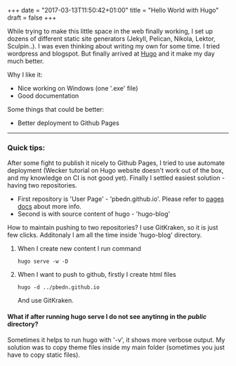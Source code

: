 +++
date = "2017-03-13T11:50:42+01:00"
title = "Hello World with Hugo"
draft = false
+++

While trying to make this little space in the web finally working, I set up dozens of different static site generators (Jekyll, Pelican, Nikola, Lektor, Sculpin..). I was even thinking about writing my own for some time. I tried wordpress and blogspot. But finally arrived at [Hugo](https://gohugo.io/) and it make my day much better.
<!--more-->

Why I like it:

* Nice working on Windows (one '.exe' file)
* Good documentation

Some things that could be better:

* Better deployment to Github Pages

--- 

### Quick tips:

After some fight to publish it nicely to Github Pages, I tried to use automate deployment (Wecker tutorial on Hugo website doesn't work out of the box, and my knowledge on CI is not good yet). Finally I settled easiest solution - having two repositories. 

* First repository is 'User Page' - 'pbedn.github.io'. Please refer to [pages docs](https://help.github.com/articles/user-organization-and-project-pages/) about more info.
* Second is with source content of hugo - 'hugo-blog'

How to maintain pushing to two repositories? I use GitKraken, so it is just few clicks. Additonaly I am all the time inside 'hugo-blog' directory.

1. When I create new content I run command
    ```
    hugo serve -w -D
    ```

2. When I want to push to github, firstly I create html files
    ```
    hugo -d ../pbedn.github.io
    ```
    And use GitKraken.


#### What if after running hugo serve I do not see anytinng in the *public* directory?

Sometimes it helps to run hugo with '-v', it shows more verbose output. My solution was to copy theme files inside my main folder (sometimes you just have to copy static files).